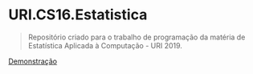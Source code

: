 # URI.CS16.Estatistica

> Repositório criado para o trabalho de programação da matéria de Estatística Aplicada à Computação - URI 2019.

[Demonstração](https://joaodos3v.github.io/URI.CS16.Estatistica/)
